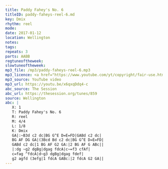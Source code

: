 ```yaml
---
title: Paddy Fahey's No. 6
titleID: paddy-faheys-reel-6.md
key: Dmix
rhythm: reel
mode:
date: 2017-01-12
location: Wellington
notes:
tags:
repeats: 3 
parts: AABB 
regtuneoftheweek:
slowtuneoftheweek:
mp3_file: /mp3/paddy-faheys-reel-6.mp3
mp3_licence: <a href="https://www.youtube.com/yt/copyright/fair-use.html">YouTube Fair Use</a>
mp3_source: YouTube video
mp3_url: https://youtu.be/x6qxqDdq4-c
abc_source: The Session
abc_url: https://thesession.org/tunes/859
source: Wellington
abc: |
   X: 1
   T: Paddy Fahey's No. 6
   R: reel
   M: 4/4
   L: 1/8
   K: Dmix
   GA|:~B3d c2 dc|BG G^E D=E=FD|GABd c2 dc|
   BG AF DG GA|(3Bcd Bd c2 dc|BG G^E D=E=FD|
   GABd c2 dc|1 BG AF G2 GA:|2 BG AF G ABc||
   |:dg ~g2 dgBg|dgag fdcA|c~=f3 cfAf|
   c=fag ^fdcA|d~g3 dgBg|dgag fdef|
   g2 agfd (3efg|1 fdcA GABc:|2 fdcA G2 GA||
---
```

